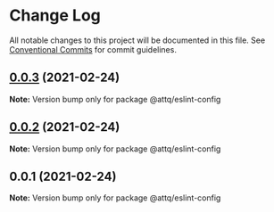 # Change Log

All notable changes to this project will be documented in this file.
See [Conventional Commits](https://conventionalcommits.org) for commit guidelines.

## [0.0.3](https://github.com/amaury-tobias/eslint-config/compare/v0.0.2...v0.0.3) (2021-02-24)

**Note:** Version bump only for package @attq/eslint-config





## [0.0.2](https://github.com/amaury-tobias/eslint-config/compare/v0.0.1...v0.0.2) (2021-02-24)

**Note:** Version bump only for package @attq/eslint-config





## 0.0.1 (2021-02-24)

**Note:** Version bump only for package @attq/eslint-config
